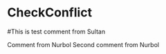# CheckConflict

#This is test comment from Sultan

Comment from Nurbol
Second comment from Nurbol

